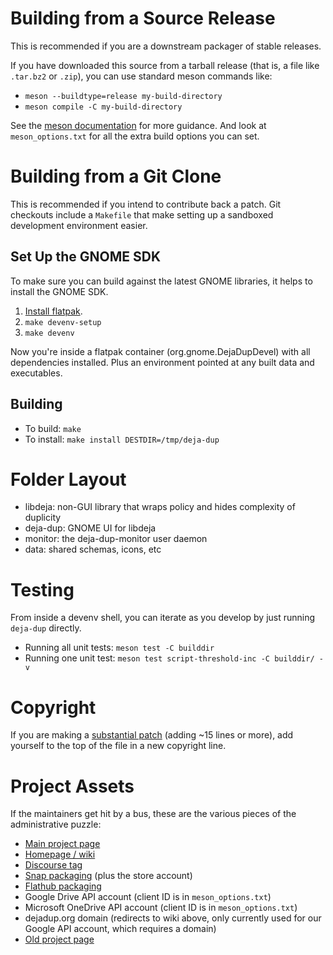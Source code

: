 <!--
SPDX-License-Identifier: CC-BY-SA-4.0
SPDX-FileCopyrightText: Michael Terry
-->

# Building from a Source Release

This is recommended if you are a downstream packager of stable releases.

If you have downloaded this source from a tarball release (that is, a file like `.tar.bz2` or `.zip`),
you can use standard meson commands like:
 * `meson --buildtype=release my-build-directory`
 * `meson compile -C my-build-directory`

See the [meson documentation](https://mesonbuild.com/) for more guidance. And look at `meson_options.txt` for all the extra build options you can set.

# Building from a Git Clone

This is recommended if you intend to contribute back a patch. Git checkouts include a `Makefile` that make setting up a sandboxed development environment easier.

## Set Up the GNOME SDK

To make sure you can build against the latest GNOME libraries, it helps to install the GNOME SDK.

1. [Install flatpak](https://flatpak.org/setup/).
1. `make devenv-setup`
1. `make devenv`

Now you're inside a flatpak container (org.gnome.DejaDupDevel) with all dependencies installed.
Plus an environment pointed at any built data and executables.

## Building

 * To build: `make`
 * To install: `make install DESTDIR=/tmp/deja-dup`

# Folder Layout
 * libdeja: non-GUI library that wraps policy and hides complexity of duplicity
 * deja-dup: GNOME UI for libdeja
 * monitor: the deja-dup-monitor user daemon
 * data: shared schemas, icons, etc

# Testing

From inside a devenv shell, you can iterate as you develop by just running `deja-dup` directly.

* Running all unit tests: `meson test -C builddir`
* Running one unit test: `meson test script-threshold-inc -C builddir/ -v`

# Copyright

If you are making a [substantial patch](https://www.gnu.org/prep/maintain/html_node/Legally-Significant.html) (adding ~15 lines or more), add yourself to the top of the file in a new copyright line.

# Project Assets

If the maintainers get hit by a bus, these are the various pieces of the administrative puzzle:

* [Main project page](https://gitlab.gnome.org/World/deja-dup)
* [Homepage / wiki](https://wiki.gnome.org/Apps/DejaDup)
* [Discourse tag](https://discourse.gnome.org/tag/deja-dup)
* [Snap packaging](https://github.com/deja-dup/snap) (plus the store account)
* [Flathub packaging](https://github.com/flathub/org.gnome.DejaDup)
* Google Drive API account (client ID is in `meson_options.txt`)
* Microsoft OneDrive API account (client ID is in `meson_options.txt`)
* dejadup.org domain (redirects to wiki above, only currently used for our Google API account, which requires a domain)
* [Old project page](https://launchpad.net/deja-dup)
